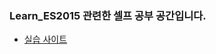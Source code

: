 ### Learn_ES2015 관련한 셀프 공부 공간입니다.

* [실습 사이트](https://github.com/pplm1042/Learn_ES2015/blob/master/modulePractice/index.html)
